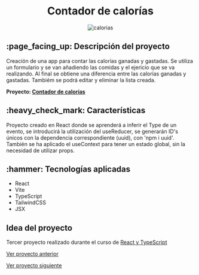 <h1 align="center"> Contador de calorías</h1>

<div align="center">
    <img src="https://github.com/user-attachments/assets/362238f4-e9b5-4171-bac8-0a91b5d81f0b" alt="calorias">
</div>

<h2> :page_facing_up: Descripción del proyecto</h2>

<p> Creación de una app para contar las calorías ganadas y gastadas. Se utiliza un formulario y se van añadiendo las comidas y el ejericio que se va realizando. Al final se obtiene una diferencia entre las calorías ganadas y gastadas.
Tambiém se podrá editar y eliminar la lista creada. </p>

<b>Proyecto: <a href="https://playful-pika-6d79b1.netlify.app/" target="_blank">Contador de calorías</a></b>


<h2> :heavy_check_mark: Características</h2>
<p> Proyecto creado en React donde se aprenderá a inferir el Type de un evento, 
se introducirá la utilización del useReducer, se generarán ID's únicos con la dependencia correspondiente (uuid), con 'npm i uuid'. 
  También se ha aplicado el useContext para tener un estado global, sin la necesidad de utilizar props.
</p>

<h2> :hammer: Tecnologías aplicadas</h2>

<ul>
  <li>React</li>
  <li>Vite</li>
  <li>TypeScript</li>
  <li>TailwindCSS</li>
  <li>JSX</li>
</ul>

<h2>Idea del proyecto</h2>
<p>Tercer proyecto realizado durante el curso de <a href="https://www.udemy.com/course/react-de-principiante-a-experto-creando-mas-de-10-aplicaciones/?couponCode=KEEPLEARNING">React y TypeScript</a></p>

<a href="https://github.com/antii16/calculadora-propinas">Ver proyecto anterior </a>

<a href="https://github.com/antii16/control-gastos-contextapi">Ver proyecto siguiente </a>

